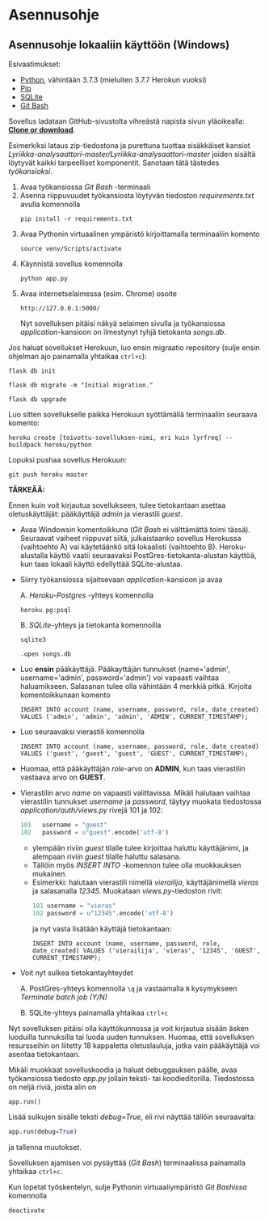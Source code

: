 # Asennusohje

## Asennusohje lokaaliin käyttöön (Windows)

Esivaatimukset:

* [Python](https://www.python.org/downloads/), vähintään 3.7.3 (mieluiten 3.7.7 Herokun vuoksi)
* [Pip](https://pypi.org/project/pip/)
* [SQLite](https://www.sqlite.org/index.html)
* [Git Bash](https://gitforwindows.org/)

Sovellus ladataan GitHub-sivustolta vihreästä napista sivun yläoikealla: [**Clone or download**](https://github.com/gitjms/Lyriikka-analysaattori).

Esimerkiksi lataus zip-tiedostona ja purettuna tuottaa sisäkkäiset kansiot *Lyriikka-analysaattori-master/Lyriikka-analysaattori-master* joiden sisältä löytyvät kaikki tarpeelliset komponentit. Sanotaan tätä tästedes *työkansioksi*.

1. Avaa työkansiossa *Git Bash* -terminaali
2. Asenna riippuvuudet työkansiosta löytyvän tiedoston *requirements.txt* avulla komennolla
   ```
   pip install -r requirements.txt
   ```
3. Avaa Pythonin virtuaalinen ympäristö kirjoittamalla terminaaliin komento
   ```
   source venv/Scripts/activate
   ```
4. Käynnistä sovellus komennolla
   ```
   python app.py
   ```
5. Avaa internetselaimessa (esim. Chrome) osoite
   ```
   http://127.0.0.1:5000/
   ```
   Nyt sovelluksen pitäisi näkyä selaimen sivulla ja työkansiossa *application*-kansioon on ilmestynyt tyhjä tietokanta *songs.db*.


Jos haluat sovellukset Herokuun, luo ensin migraatio repository (sulje ensin ohjelman ajo painamalla yhtaikaa ```ctrl+c```):
```
flask db init
```
```
flask db migrate -m "Initial migration."
```
```
flask db upgrade
```
Luo sitten sovellukselle paikka Herokuun syöttämällä terminaaliin seuraava komento:
```
heroku create [toivottu-sovelluksen-nimi, eri kuin lyrfreq] --buildpack heroku/python
```
Lopuksi pushaa sovellus Herokuun:
```
git push heroku master
```

**TÄRKEÄÄ:**

Ennen kuin voit kirjautua sovellukseen, tulee tietokantaan asettaa oletuskäyttäjät: pääkäyttäjä *admin* ja vierastili *guest*.
- Avaa Windowsin komentoikkuna (*Git Bash* ei välttämättä toimi tässä). Seuraavat vaiheet riippuvat siitä, julkaistaanko sovellus Herokussa (vaihtoehto A) vai käytetäänkö sitä lokaalisti (vaihtoehto B). Heroku-alustalla käyttö vaatii seuraavaksi PostGres-tietokanta-alustan käyttöä, kun taas lokaali käyttö edellyttää SQLite-alustaa.
- Siirry työkansiossa sijaitsevaan *application*-kansioon ja avaa

  A. *Heroku-Postgres* -yhteys komennolla
     ```
     heroku pg:psql
     ```
  B. *SQLite*-yhteys ja tietokanta komennoilla
     ```
     sqlite3
     ```
     ```
     .open songs.db
     ```
- Luo **ensin** pääkäyttäjä. Pääkayttäjän tunnukset (name='admin', username='admin', password='admin') voi vapaasti vaihtaa haluamikseen. Salasanan tulee olla vähintään 4 merkkiä pitkä. Kirjoita komentoikkunaan komento
  ```
  INSERT INTO account (name, username, password, role, date_created) VALUES ('admin', 'admin', 'admin', 'ADMIN', CURRENT_TIMESTAMP);
  ```
- Luo seuraavaksi vierastili komennolla
  ```
  INSERT INTO account (name, username, password, role, date_created) VALUES ('guest', 'guest', 'guest', 'GUEST', CURRENT_TIMESTAMP);
  ```
- Huomaa, että pääkäyttäjän *role*-arvo on **ADMIN**, kun taas vierastilin vastaava arvo on **GUEST**.
- Vierastilin arvo *name* on vapaasti valittavissa. Mikäli halutaan vaihtaa vierastilin tunnukset *username* ja *password*, täytyy muokata tiedostossa *application/auth/views.py* rivejä 101 ja 102:
  ```python
  101	username = "guest"
  102	password = u"guest".encode('utf-8')
  ```
  - ylempään riviin *guest* tilalle tulee kirjoittaa haluttu käyttäjänimi, ja alempaan riviin *guest* tilalle haluttu salasana.
  - Tällöin myös *INSERT INTO* -komennon tulee olla muokkauksen mukainen.
  - Esimerkki: halutaan vierastili nimellä *vierailija*, käyttäjänimellä *vieras* ja salasanalla *12345*. Muokataan *views.py*-tiedoston rivit:
    ```python
    101	username = "vieras"
    102	password = u"12345".encode('utf-8')
    ```
    ja nyt vasta lisätään käyttäjä tietokantaan:
    ```
    INSERT INTO account (name, username, password, role, date_created) VALUES ('vierailija', 'vieras', '12345', 'GUEST', CURRENT_TIMESTAMP);
    ```
- Voit nyt sulkea tietokantayhteydet

  A. PostGres-yhteys komennolla
     ```\q```
     ja vastaamalla ```N``` kysymykseen *Terminate batch job (Y/N)*

  B. SQLite-yhteys painamalla yhtaikaa ```ctrl+c```


Nyt sovelluksen pitäisi olla käyttökunnossa ja voit kirjautua sisään äsken luoduilla tunnuksilla tai luoda uuden tunnuksen. Huomaa, että sovelluksen resursseihin on liitetty 18 kappaletta oletuslauluja, jotka vain pääkäyttäjä voi asentaa tietokantaan.

Mikäli muokkaat sovelluskoodia ja haluat debuggauksen päälle, avaa työkansiossa tiedosto *app.py* jollain teksti- tai koodieditorilla. Tiedostossa on neljä riviä, joista alin on
```python
app.run()
```
Lisää sulkujen sisälle teksti *debug=True*, eli rivi näyttää tällöin seuraavalta:
```python
app.run(debug=True)
```
ja tallenna muutokset.

Sovelluksen ajamisen voi pysäyttää (*Git Bash*) terminaalissa painamalla yhtaikaa ```ctrl+c```.

Kun lopetat työskentelyn, sulje Pythonin virtuaaliympäristö *Git Bashissa* komennolla
```
deactivate
```

